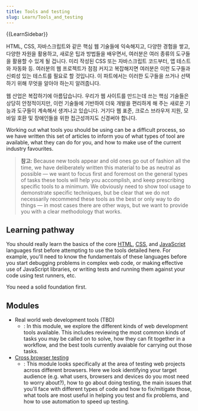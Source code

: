 ```yaml
---
title: Tools and testing
slug: Learn/Tools_and_testing
---
```

{{LearnSidebar}}

HTML, CSS, 자바스크립트와 같은 핵심 웹 기술들에 익숙해지고, 다양한 경험을 쌓고, 다양한 자원을 활용하고, 새로운 팁과 방법들을 배우면서, 여러분은 여러 종류의 도구들을 활용할 수 있게 될 겁니다. 미리 작성된 CSS 또는 자바스크립트 코드부터, 앱 테스트와 자동화 등. 여러분의 웹 프로젝트가 점점 커지고 복잡해지면 여러분은 이런 도구들과 신뢰성 있는 테스트를 필요로 할 것입니다. 이 파트에서는 이러한 도구들을 쓰거나 선택하기 위해 무엇을 알아야 하는지 알려줍니다.

웹 산업은 복잡하기에 아름답습니다. 우리가 웹 사이트를 만드는데 쓰는 핵심 기술들은 상당히 안정적이지만, 이런 기술들에 기반하여 더욱 개발을 편리하게 해 주는 새로운 기능과 도구들이 계속해서 생겨나고 있습니다. 거기다 웹 표준, 크로스 브라우저 지원, 모바일 호환 및 장애인들을 위한 접근성까지도 신경써야 합니다.

Working out what tools you should be using can be a difficult process, so we have written this set of articles to inform you of what types of tool are available, what they can do for you, and how to make use of the current industry favourites.

> **참고:** Because new tools appear and old ones go out of fashion all the time, we have deliberately written this material to be as neutral as possible — we want to focus first and foremost on the general types of tasks these tools will help you accomplish, and keep prescribing specific tools to a minimum. We obviously need to show tool usage to demonstrate specific techniques, but be clear that we do not necessarily recommend these tools as the best or only way to do things — in most cases there are other ways, but we want to provide you with a clear methodology that works.

## Learning pathway

You should really learn the basics of the core [HTML](/ko/docs/Learn/HTML), [CSS](/ko/docs/Learn/CSS), and [JavaScript](/ko/docs/Learn/JavaScript) languages first before attempting to use the tools detailed here. For example, you'll need to know the fundamentals of these languages before you start debugging problems in complex web code, or making effective use of JavaScript libraries, or writing tests and running them against your code using test runners, etc.

You need a solid foundation first.

## Modules

- Real world web development tools (TBD)
  - : In this module, we explore the different kinds of web development tools available. This includes reviewing the most common kinds of tasks you may be called on to solve, how they can fit together in a workflow, and the best tools currently avaiable for carrying out those tasks.
- [Cross browser testing](/ko/docs/Learn/Tools_and_testing/Cross_browser_testing)
  - : This module looks specifically at the area of testing web projects across different browsers. Here we look identifying your target audience (e.g. what users, browsers and devices do you most need to worry about?), how to go about doing testing, the main issues that you'll face with different types of code and how to fix/mitigate those, what tools are most useful in helping you test and fix problems, and how to use automation to speed up testing.
